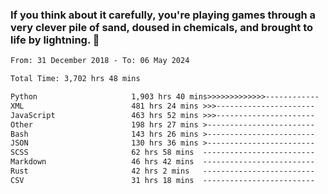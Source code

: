 ### If you think about it carefully, you're playing games through a very clever pile of sand, doused in chemicals, and brought to life by lightning.  👋


<!--START_SECTION:waka-->

```txt
From: 31 December 2018 - To: 06 May 2024

Total Time: 3,702 hrs 48 mins

Python                     1,903 hrs 40 mins>>>>>>>>>>>>>------------   51.42 %
XML                        481 hrs 24 mins >>>----------------------   13.00 %
JavaScript                 463 hrs 52 mins >>>----------------------   12.53 %
Other                      198 hrs 27 mins >------------------------   05.36 %
Bash                       143 hrs 26 mins >------------------------   03.87 %
JSON                       130 hrs 36 mins >------------------------   03.53 %
SCSS                       62 hrs 58 mins  -------------------------   01.70 %
Markdown                   46 hrs 42 mins  -------------------------   01.26 %
Rust                       42 hrs 2 mins   -------------------------   01.14 %
CSV                        31 hrs 18 mins  -------------------------   00.85 %
```

<!--END_SECTION:waka-->
